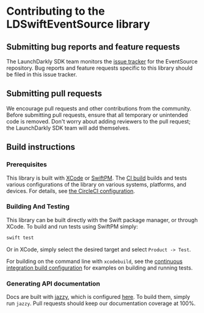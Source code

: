 Contributing to the LDSwiftEventSource library
================================================

Submitting bug reports and feature requests
------------------

The LaunchDarkly SDK team monitors the [issue tracker](https://github.com/launchdarkly/swift-eventsource/issues) for the EventSource repository. Bug reports and feature requests specific to this library should be filed in this issue tracker.

Submitting pull requests
------------------

We encourage pull requests and other contributions from the community. Before submitting pull requests, ensure that all temporary or unintended code is removed. Don't worry about adding reviewers to the pull request; the LaunchDarkly SDK team will add themselves.

Build instructions
------------------

### Prerequisites

This library is built with [XCode](https://developer.apple.com/xcode/) or [SwiftPM](https://swift.org/package-manager/). The [CI build](https://circleci.com/gh/launchdarkly/swift-eventsource) builds and tests various configurations of the library on various systems, platforms, and devices. For details, see [the CircleCI configuration][ci-config].

### Building And Testing

This library can be built directly with the Swift package manager, or through XCode. To build and run tests using SwiftPM simply:

```bash
swift test
```

Or in XCode, simply select the desired target and select `Product -> Test`.

For building on the command line with `xcodebuild`, see the [continuous integration build configuration][ci-config] for examples on building and running tests.

### Generating API documentation

Docs are built with [jazzy](https://github.com/realm/jazzy), which is configured [here](https://github.com/launchdarkly/swift-eventsource/blob/master/.jazzy.yaml). To build them, simply run `jazzy`. Pull requests should keep our documentation coverage at 100%.

[ci-config]: https://github.com/launchdarkly/swift-eventsource/blob/master/.circleci/config.yml
